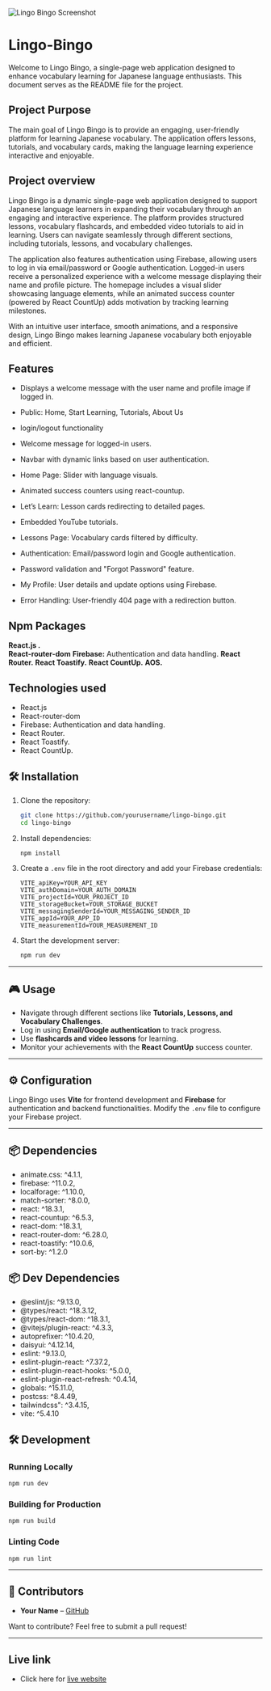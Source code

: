 ![Lingo Bingo Screenshot](https://i.ibb.co.com/DPJzQCYn/Screenshot-41.png)

# Lingo-Bingo

Welcome to Lingo Bingo, a single-page web application designed to enhance vocabulary learning for Japanese language enthusiasts. This document serves as the README file for the project.
## Project Purpose

The main goal of Lingo Bingo is to provide an engaging, user-friendly platform for learning Japanese vocabulary. The application offers lessons, tutorials, and vocabulary cards, making the language learning experience interactive and enjoyable.

## Project overview
Lingo Bingo is a dynamic single-page web application designed to support Japanese language learners in expanding their vocabulary through an engaging and interactive experience. The platform provides structured lessons, vocabulary flashcards, and embedded video tutorials to aid in learning. Users can navigate seamlessly through different sections, including tutorials, lessons, and vocabulary challenges.

The application also features authentication using Firebase, allowing users to log in via email/password or Google authentication. Logged-in users receive a personalized experience with a welcome message displaying their name and profile picture. The homepage includes a visual slider showcasing language elements, while an animated success counter (powered by React CountUp) adds motivation by tracking learning milestones.

With an intuitive user interface, smooth animations, and a responsive design, Lingo Bingo makes learning Japanese vocabulary both enjoyable and efficient.
## Features

- Displays a welcome message with the user name and profile image if logged in.
- Public: Home, Start Learning, Tutorials, About Us
-  login/logout functionality
- Welcome message for logged-in users.
- Navbar with dynamic links based on user authentication.
- Home Page: Slider with language visuals.
- Animated success counters using react-countup.
- Let’s Learn: Lesson cards redirecting to detailed pages.
- Embedded YouTube tutorials.
- Lessons Page: Vocabulary cards filtered by difficulty.

- Authentication: Email/password login and Google authentication.
- Password validation and "Forgot Password" feature.
- My Profile: User details and update options using Firebase.

- Error Handling: User-friendly 404 page with a redirection button.


## Npm Packages

**React.js .**  
**React-router-dom** 
**Firebase:** Authentication and data handling.
**React Router.**
**React Toastify.** 
**React CountUp.**
**AOS.** 

## Technologies used
- React.js
- React-router-dom 
- Firebase: Authentication and data handling.
- React Router.
- React Toastify. 
- React CountUp.

## 🛠 Installation

1. Clone the repository:

   ```sh
   git clone https://github.com/yourusername/lingo-bingo.git
   cd lingo-bingo
   ```

2. Install dependencies:

   ```sh
   npm install
   ```

3. Create a `.env` file in the root directory and add your Firebase credentials:

   ```env
   VITE_apiKey=YOUR_API_KEY
   VITE_authDomain=YOUR_AUTH_DOMAIN
   VITE_projectId=YOUR_PROJECT_ID
   VITE_storageBucket=YOUR_STORAGE_BUCKET
   VITE_messagingSenderId=YOUR_MESSAGING_SENDER_ID
   VITE_appId=YOUR_APP_ID
   VITE_measurementId=YOUR_MEASUREMENT_ID
   ```

4. Start the development server:

   ```sh
   npm run dev
   ```

---

## 🎮 Usage

- Navigate through different sections like **Tutorials, Lessons, and Vocabulary Challenges**.
- Log in using **Email/Google authentication** to track progress.
- Use **flashcards and video lessons** for learning.
- Monitor your achievements with the **React CountUp** success counter.

---

## ⚙️ Configuration

Lingo Bingo uses **Vite** for frontend development and **Firebase** for authentication and backend functionalities. Modify the `.env` file to configure your Firebase project.

---

## 📦 Dependencies
- animate.css: ^4.1.1,
- firebase: ^11.0.2,
- localforage: ^1.10.0,
- match-sorter: ^8.0.0,
- react: ^18.3.1,
- react-countup: ^6.5.3,
- react-dom: ^18.3.1,
- react-router-dom: ^6.28.0,
- react-toastify: ^10.0.6,
- sort-by: ^1.2.0
 
## 📦 Dev Dependencies
- @eslint/js: ^9.13.0,
- @types/react: ^18.3.12,
- @types/react-dom: ^18.3.1,
- @vitejs/plugin-react: ^4.3.3,
- autoprefixer: ^10.4.20,
- daisyui: ^4.12.14,
- eslint: ^9.13.0,
- eslint-plugin-react: ^7.37.2,
- eslint-plugin-react-hooks: ^5.0.0,
- eslint-plugin-react-refresh: ^0.4.14,
- globals: ^15.11.0,
- postcss: ^8.4.49,
- tailwindcss": ^3.4.15,
- vite: ^5.4.10


## 🛠 Development

### Running Locally
```sh
npm run dev
```

### Building for Production
```sh
npm run build
```

### Linting Code
```sh
npm run lint
```

---

## 🤝 Contributors

- **Your Name** – [GitHub](https://github.com/yourusername)

Want to contribute? Feel free to submit a pull request!

---


## Live link

 - Click here for [live website](https://legendary-pudding-a9e530.netlify.app/)



